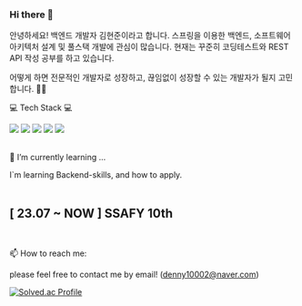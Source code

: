 ### Hi there 👋

안녕하세요! 백엔드 개발자 김현준이라고 합니다.
스프링을 이용한 백엔드, 소프트웨어 아키텍처 설계 및 풀스택 개발에 관심이 많습니다.
현재는 꾸준히 코딩테스트와 REST API 작성 공부를 하고 있습니다.

어떻게 하면 전문적인 개발자로 성장하고, 끊임없이 성장할 수 있는 개발자가 될지 고민합니다. 🤔🤔

💻 Tech Stack 💻

 <div>
   <img src="https://img.shields.io/badge/Java-007396?style=for-the-badge&logo=Java&logoColor=white"/>
   <img src="https://img.shields.io/badge/Spring-6DB33F?style=for-the-badge&logo=Spring&logoColor=white">
   <img src="https://img.shields.io/badge/mysql-4479A1?style=for-the-badge&logo=mysql&logoColor=white">
   <img src="https://img.shields.io/badge/html-E34F26?style=for-the-badge&logo=html5&logoColor=white">
   <img src="https://img.shields.io/badge/css-1572B6?style=for-the-badge&logo=css3&logoColor=white">
 </div>
 <br>

    

  
  🌱 I’m currently learning ...
  <div>I`m learning Backend-skills, and how to apply.</div>
  <br>

  <div><h2>[ 23.07 ~ NOW ] SSAFY 10th</h2></div>
  <br>

  📫 How to reach me:
    <p>please feel free to contact me by email! (denny10002@naver.com)</p>

[![Solved.ac Profile](http://mazassumnida.wtf/api/v2/generate_badge?boj=denny1002)](https://solved.ac/denny1002/)

